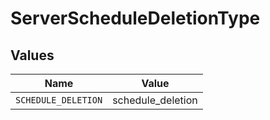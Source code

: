 # ServerScheduleDeletionType


## Values

| Name                | Value               |
| ------------------- | ------------------- |
| `SCHEDULE_DELETION` | schedule_deletion   |
